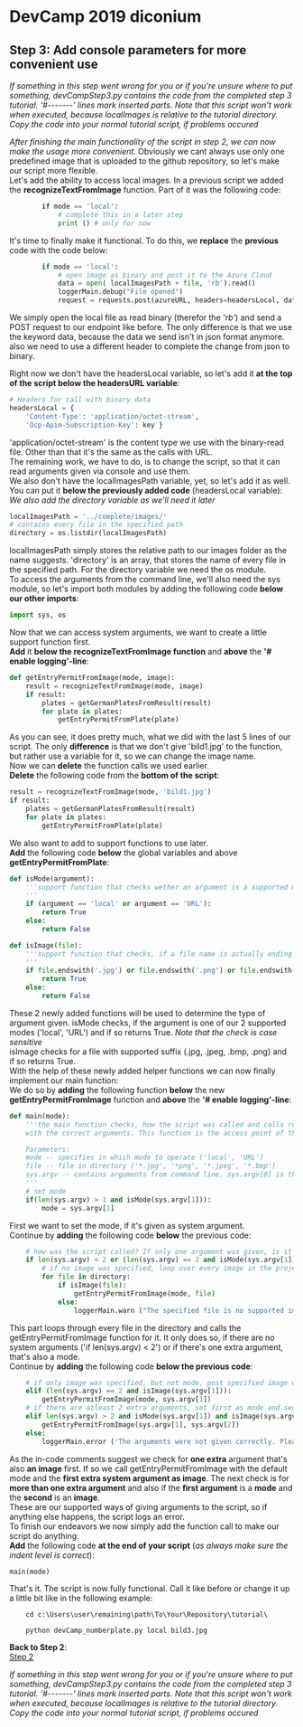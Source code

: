 # DevCamp 2019 diconium

## Step 3: Add console parameters for more convenient use

*If something in this step went wrong for you or if you're unsure where to put something, devCampStep3.py contains the code from the completed step 3 tutorial.*
 *'#-------' lines mark inserted parts. Note that this script won't work when executed, because localImages is relative to the tutorial directory. Copy the code into your normal tutorial script, if problems occured*

*After finishing the main functionality of the script in step 2, we can now make the usage more convenient.*
Obviously we cant always use only one predefined image that is uploaded to the github repository, so let's make our script more flexible.  
Let's add the ability to access local images. In a previous script we added the **recognizeTextFromImage** function. Part of it was the following code:  

```python
        if mode == 'local':
            # complete this in a later step
            print () # only for now
```

It's time to finally make it functional. To do this, we **replace** the **previous** code with the code below:  

```python
        if mode == 'local':
            # open image as binary and post it to the Azure Cloud
            data = open( localImagesPath + file, 'rb').read()
            loggerMain.debug("File opened")
            request = requests.post(azureURL, headers=headersLocal, data=data, timeout=10)
```

We simply open the local file as read binary (therefor the *'rb'*) and send a POST request to our endpoint like before. The only
difference is that we use the keyword data, because the data we send isn't in json format anymore. also we need to use a different header
to complete the change from json to binary.  

Right now we don't have the headersLocal variable, so let's add it **at the top of the script below the headersURL variable**:  

```python
# Headers for call with binary data
headersLocal = {
    'Content-Type': 'application/octet-stream',
    'Ocp-Apim-Subscription-Key': key }
```

'application/octet-stream' is the content type we use with the binary-read file. Other than that it's the same as the calls with URL.  
The remaining work, we have to do, is to change the script, so that it can read arguments given via console and use them.  
We also don't have the localImagesPath variable, yet, so let's add it as well. You can put it **below the previously added code** (headersLocal variable):
*We also add the directory variable as we'll need it later*  

```python
localImagesPath = '../complete/images/'
# contains every file in the specified path
directory = os.listdir(localImagesPath)
```

localImagesPath simply stores the relative path to our images folder as the name suggests. 'directory' is an array, that stores the name of every file in the specified path.
For the directory variable we need the os module.  
To access the arguments from the command line, we'll also need the sys module, so let's import both modules by adding the following code **below our other imports**:  

```python
import sys, os
```

Now that we can access system arguments, we want to create a little support function first.  
**Add** it **below the recognizeTextFromImage function** and **above** the **'# enable logging'-line**:  

```python
def getEntryPermitFromImage(mode, image):
    result = recognizeTextFromImage(mode, image)
    if result:
        plates = getGermanPlatesFromResult(result)
        for plate in plates:
            getEntryPermitFromPlate(plate)
```

As you can see, it does pretty much, what we did with the last 5 lines of our script. The only **difference** is that we don't give 'bild1.jpg' to the function,
but rather use a variable for it, so we can change the image name.  
Now we can **delete** the function calls we used earlier.  
**Delete** the following code from the **bottom of the script**:  

```python
result = recognizeTextFromImage(mode, 'bild1.jpg')
if result:
    plates = getGermanPlatesFromResult(result)
    for plate in plates:
        getEntryPermitFromPlate(plate)
```

We also want to add to support functions to use later.  
**Add** the following code **below** the global variables and above **getEntryPermitFromPlate**:  

```python
def isMode(argument):
    '''support function that checks wether an argument is a supported mode.
    '''
    if (argument == 'local' or argument == 'URL'):
        return True
    else:
        return False

def isImage(file):
    '''support function that checks, if a file name is actually ending with an image extension.
    '''
    if file.endswith('.jpg') or file.endswith('.png') or file.endswith('.jpeg') or file.endswith('.bmp'):
        return True
    else:
        return False
```

These 2 newly added functions will be used to determine the type of argument given. isMode checks, if the argument is one of our 2 supported modes ('local', 'URL') and if so returns True.
*Note that the check is case sensitive*  
isImage checks for a file with supported suffix (.jpg, .jpeg, .bmp, .png) and if so returns True.  
With the help of these newly added helper functions we can now finally implement our main function:  
We do so by **adding** the following function **below** the new **getEntryPermitFromImage** function and **above** the **'# enable logging'-line**:  

```python
def main(mode):
    '''the main function checks, how the script was called and calls recognizeTextFromImage()
    with the correct arguments. This function is the access point of the script.

    Parameters:
    mode -- specifies in which mode to operate ('local', 'URL')
    file -- file in directory ('*.jpg', '*png', '*.jpeg', '*.bmp')
    sys.argv -- contains arguments from command line. sys.argv[0] is the name of the script.
    '''
    # set mode
    if(len(sys.argv) > 1 and isMode(sys.argv[1])):
        mode = sys.argv[1]
```

First we want to set the mode, if it's given as system argument.  
Continue by **adding** the following code **below** the previous code:  

```python
    # how was the script called? If only one argument was given, is it mode or imagename?
    if len(sys.argv) < 2 or (len(sys.argv) == 2 and isMode(sys.argv[1])):
        # if no image was specified, loop over every image in the project folder (localImagesPath)
        for file in directory:
            if isImage(file):
                getEntryPermitFromImage(mode, file)
            else:
                loggerMain.warn ("The specified file is no supported image. Please use .jpg, .png, .jpeg or .bmp files")
```

This part loops through every file in the directory and calls the getEntryPermitFromImage function for it.
It only does so, if there are no system arguments ('if len(sys.argv) < 2') or if there's one extra argument, that's also a mode.  
Continue by **adding** the following code **below the previous code**:  

```python
    # if only image was specified, but not mode, post specified image with default mode
    elif (len(sys.argv) == 2 and isImage(sys.argv[1])):
        getEntryPermitFromImage(mode, sys.argv[1])
    # if there are atleast 2 extra arguments, set first as mode and second as image
    elif len(sys.argv) > 2 and isMode(sys.argv[1]) and isImage(sys.argv[2]):
        getEntryPermitFromImage(sys.argv[1], sys.argv[2])
    else:
        loggerMain.error ('The arguments were not given correctly. Please use either mode or image as single argument or put mode as first and image as second argument.')
```

As the in-code comments suggest we check for **one extra** argument that's also **an image** first. If so we call getEntryPermitFromImage with the default mode and
the **first extra system argument as image**. The next check is for **more than one extra argument** and also if the **first argument** is a **mode** and the **second** is an **image**.  
These are our supported ways of giving arguments to the script, so if anything else happens, the script logs an error.  
To finish our endeavors we now simply add the function call to make our script do anything.  
**Add** the following code **at the end of your script** (*as always make sure the indent level is correct*):  

```python
main(mode)
```

That's it. The script is now fully functional. Call it like before or change it up a little bit like in the following example:  

```
    cd c:\Users\user\remaining\path\To\Your\Repository\tutorial\

    python devCamp_numberplate.py local bild3.jpg
```

**Back to Step 2**:  
[Step 2](https://github.com/volkerhielscher/netnei/blob/master/tutorial/step_2/)

*If something in this step went wrong for you or if you're unsure where to put something, devCampStep3.py contains the code from the completed step 3 tutorial.*
 *'#-------' lines mark inserted parts. Note that this script won't work when executed, because localImages is relative to the tutorial directory. Copy the code into your normal tutorial script, if problems occured*